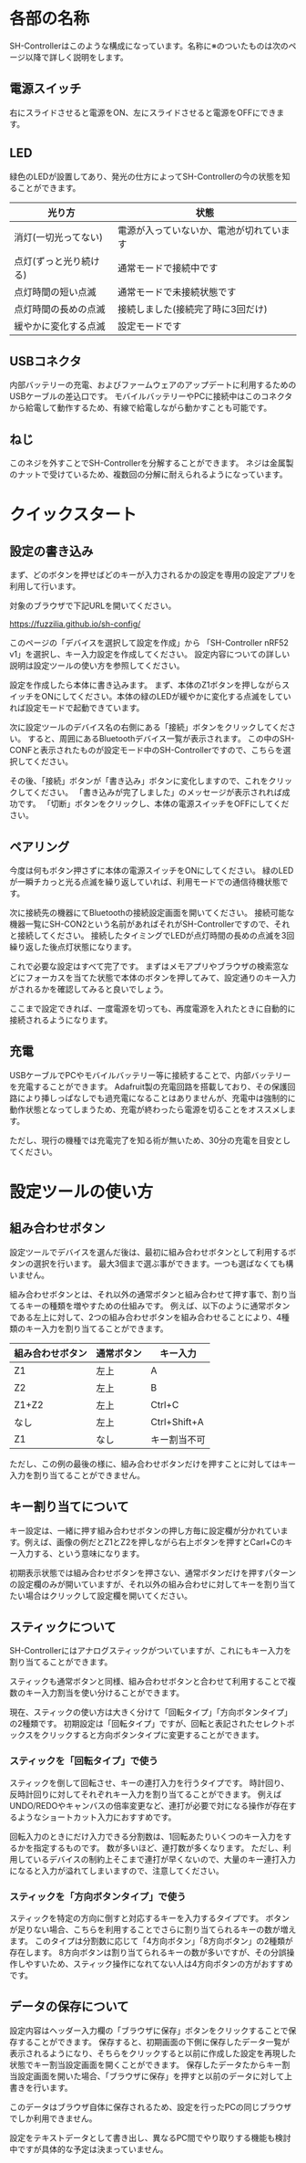 # 各部の名称

SH-Controllerはこのような構成になっています。名称に※のついたものは次のページ以降で詳しく説明をします。

<!-- TODO 各部の名称の画像 -->

## 電源スイッチ

右にスライドさせると電源をON、左にスライドさせると電源をOFFにできます。

## LED

緑色のLEDが設置してあり、発光の仕方によってSH-Controllerの今の状態を知ることができます。

|光り方|状態|
|---|---|
|消灯(一切光ってない)|電源が入っていないか、電池が切れています|
|点灯(ずっと光り続ける)|通常モードで接続中です|
|点灯時間の短い点滅|通常モードで未接続状態です|
|点灯時間の長めの点滅|接続しました(接続完了時に3回だけ)|
|緩やかに変化する点滅|設定モードです|

## USBコネクタ

内部バッテリーの充電、およびファームウェアのアップデートに利用するためのUSBケーブルの差込口です。
モバイルバッテリーやPCに接続中はこのコネクタから給電して動作するため、有線で給電しながら動かすことも可能です。

## ねじ

このネジを外すことでSH-Controllerを分解することができます。
ネジは金属製のナットで受けているため、複数回の分解に耐えられるようになっています。

# クイックスタート

## 設定の書き込み

まず、どのボタンを押せばどのキーが入力されるかの設定を専用の設定アプリを利用して行います。

対象のブラウザで下記URLを開いてください。

https://fuzzilia.github.io/sh-config/

<!-- TODO 初期画面の画像？ -->

このページの「デバイスを選択して設定を作成」から 「SH-Controller nRF52 v1」を選択し、キー入力設定を作成してください。
設定内容についての詳しい説明は設定ツールの使い方を参照してください。

設定を作成したら本体に書き込みます。
まず、本体のZ1ボタンを押しながらスイッチをONにしてください。本体の緑のLEDが緩やかに変化する点滅をしていれば設定モードで起動できています。

次に設定ツールのデバイス名の右側にある「接続」ボタンをクリックしてください。
すると、周囲にあるBluetoothデバイス一覧が表示されます。
この中のSH-CONFと表示されたものが設定モード中のSH-Controllerですので、こちらを選択してください。

<!-- TODO 操作説明の画像 -->

その後、「接続」ボタンが「書き込み」ボタンに変化しますので、これをクリックしてください。
「書き込みが完了しました」のメッセージが表示されれば成功です。
「切断」ボタンをクリックし、本体の電源スイッチをOFFにしてください。

## ペアリング

今度は何もボタン押さずに本体の電源スイッチをONにしてください。
緑のLEDが一瞬チカっと光る点滅を繰り返していれば、利用モードでの通信待機状態です。

次に接続先の機器にてBluetoothの接続設定画面を開いてください。
接続可能な機器一覧にSH-CON2という名前があればそれがSH-Controllerですので、それと接続してください。
接続したタイミングでLEDが点灯時間の長めの点滅を3回繰り返した後点灯状態になります。

これで必要な設定はすべて完了です。
まずはメモアプリやブラウザの検索窓などにフォーカスを当てた状態で本体のボタンを押してみて、設定通りのキー入力がされるかを確認してみると良いでしょう。

ここまで設定できれば、一度電源を切っても、再度電源を入れたときに自動的に接続されるようになります。

## 充電

USBケーブルでPCやモバイルバッテリー等に接続することで、内部バッテリーを充電することができます。
Adafruit製の充電回路を搭載しており、その保護回路により挿しっぱなしでも過充電になることはありませんが、充電中は強制的に動作状態となってしまうため、充電が終わったら電源を切ることをオススメします。

ただし、現行の機種では充電完了を知る術が無いため、30分の充電を目安としてください。

# 設定ツールの使い方

## 組み合わせボタン

設定ツールでデバイスを選んだ後は、最初に組み合わせボタンとして利用するボタンの選択を行います。
最大3個まで選ぶ事ができます。一つも選ばなくても構いません。

組み合わせボタンとは、それ以外の通常ボタンと組み合わせて押す事で、割り当てるキーの種類を増やすための仕組みです。
例えば、以下のように通常ボタンである左上に対して、2つの組み合わせボタンを組み合わせることにより、4種類のキー入力を割り当てることができます。

|組み合わせボタン|通常ボタン|キー入力|
|---|---|---|
|Z1|左上|A|
|Z2|左上|B|
|Z1+Z2|左上|Ctrl+C|
|なし|左上|Ctrl+Shift+A|
|Z1|なし|キー割当不可|

ただし、この例の最後の様に、組み合わせボタンだけを押すことに対してはキー入力を割り当てることができません。

## キー割り当てについて

キー設定は、一緒に押す組み合わせボタンの押し方毎に設定欄が分かれています。例えば、画像の例だとZ1とZ2を押しながら右上ボタンを押すとCarl+Cのキー入力する、という意味になります。

<!-- TODO 設定例の画像 -->

初期表示状態では組み合わせボタンを押さない、通常ボタンだけを押すパターンの設定欄のみが開いていますが、それ以外の組み合わせに対してキーを割り当てたい場合はクリックして設定欄を開いてください。

## スティックについて

SH-Controllerにはアナログスティックがついていますが、これにもキー入力を割り当てることができます。

スティックも通常ボタンと同様、組み合わせボタンと合わせて利用することで複数のキー入力割当を使い分けることができます。

現在、スティックの使い方は大きく分けて「回転タイプ」「方向ボタンタイプ」の2種類です。
初期設定は「回転タイプ」ですが、回転と表記されたセレクトボックスをクリックすると方向ボタンタイプに変更することができます。

### スティックを「回転タイプ」で使う

スティックを倒して回転させ、キーの連打入力を行うタイプです。
時計回り、反時計回りに対してそれぞれキー入力を割り当てることができます。
例えばUNDO/REDOやキャンバスの倍率変更など、連打が必要で対になる操作が存在するようなショートカット入力におすすめです。

回転入力のときにだけ入力できる分割数は、1回転あたりいくつのキー入力をするかを指定するものです。
数が多いほど、連打数が多くなります。
ただし、利用しているデバイスの制約上そこまで連打が早くないので、大量のキー連打入力になると入力が溢れてしまいますので、注意してください。

### スティックを「方向ボタンタイプ」で使う

スティックを特定の方向に倒すと対応するキーを入力するタイプです。
ボタンが足りない場合、こちらを利用することでさらに割り当てられるキーの数が増えます。
このタイプは分割数に応じて「4方向ボタン」「8方向ボタン」の2種類が存在します。
8方向ボタンは割り当てられるキーの数が多いですが、その分誤操作しやすいため、スティック操作になれてない人は4方向ボタンの方がおすすめです。

## データの保存について

設定内容はヘッダー入力欄の「ブラウザに保存」ボタンをクリックすることで保存することができます。
保存すると、初期画面の下側に保存したデータ一覧が表示されるようになり、そちらをクリックすると以前に作成した設定を再現した状態でキー割当設定画面を開くことができます。
保存したデータたからキー割当設定画面を開いた場合、「ブラウザに保存」を押すと以前のデータに対して上書きを行います。

このデータはブラウザ自体に保存されるため、設定を行ったPCの同じブラウザでしか利用できません。

設定をテキストデータとして書き出し、異なるPC間でやり取りする機能も検討中ですが具体的な予定は決まっていません。


